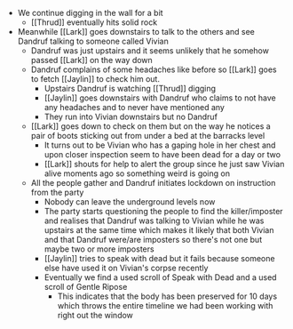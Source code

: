- We continue digging in the wall for a bit
	- [[Thrud]] eventually hits solid rock
- Meanwhile [[Lark]] goes downstairs to talk to the others and see Dandruf talking to someone called Vivian
	- Dandruf was just upstairs and it seems unlikely that he somehow passed [[Lark]] on the way down
	- Dandruf complains of some headaches like before so [[Lark]] goes to fetch [[Jaylin]] to check him out.
		- Upstairs Dandruf is watching [[Thrud]] digging
		- [[Jaylin]] goes downstairs with Dandruf who claims to not have any headaches and to never have mentioned any
		- They run into Vivian downstairs but no Dandruf
	- [[Lark]] goes down to check on them but on the way he notices a pair of boots sticking out from under a bed at the barracks level
		- It turns out to be Vivian who has a gaping hole in her chest and upon closer inspection seem to have been dead for a day or two
		- [[Lark]] shouts for help to alert the group since he just saw Vivian alive moments ago so something weird is going on
	- All the people gather and Dandruf initiates lockdown on instruction from the party
		- Nobody can leave the underground levels now
		- The party starts questioning the people to find the killer/imposter and realises that Dandruf was talking to Vivian while he was upstairs at the same time which makes it likely that both Vivian and that Dandruf were/are imposters so there's not one but maybe two or more imposters
		- [[Jaylin]] tries to speak with dead but it fails because someone else have used it on Vivian's corpse recently
		- Eventually we find a used scroll of Speak with Dead and a used scroll of Gentle Ripose
			- This indicates that the body has been preserved for 10 days which throws the entire timeline we had been working with right out the window